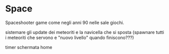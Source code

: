 # Space

Spaceshooter game come negli anni 90 nelle sale giochi.

sistemare gli update dei meteoriti e la navicella che si sposta (spawnare tutti i meteoriti che servono e "nuovo livello" quando finiscono???)


timer
schermata home
